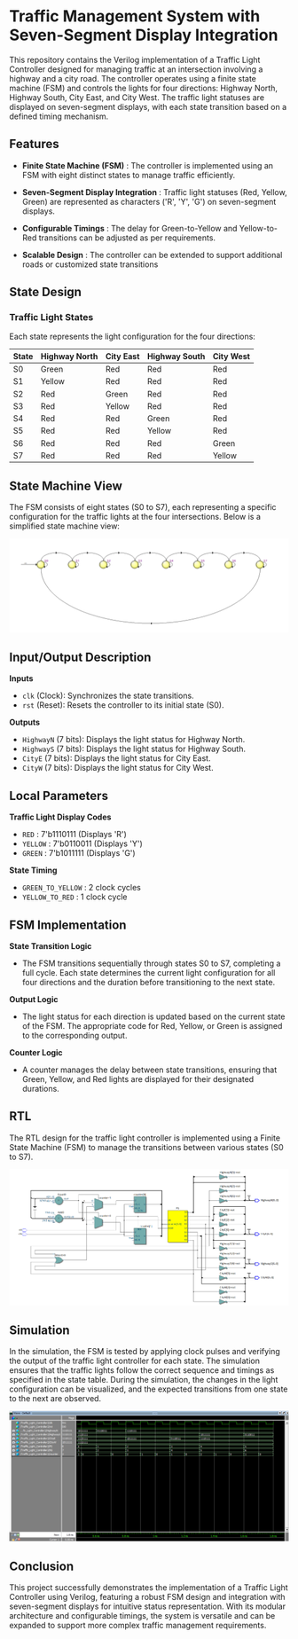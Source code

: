 
# **Traffic Management System with Seven-Segment Display Integration**

This repository contains the Verilog implementation of a Traffic Light Controller designed for managing traffic at an intersection involving a highway and a city road. The controller operates using a finite state machine (FSM) and controls the lights for four directions: Highway North, Highway South, City East, and City West. The traffic light statuses are displayed on seven-segment displays, with each state transition based on a defined timing mechanism.


## **Features**

- **Finite State Machine (FSM)** : The controller is implemented using an FSM with eight distinct states to manage traffic efficiently.

- **Seven-Segment Display Integration** : Traffic light statuses (Red, Yellow, Green) are represented as characters ('R', 'Y', 'G') on seven-segment displays.

- **Configurable Timings** : The delay for Green-to-Yellow and Yellow-to-Red transitions can be adjusted as per requirements.

- **Scalable Design** : The controller can be extended to support additional roads or customized state transitions
## **State Design**

### Traffic Light States

Each state represents the light configuration for the four directions:

| State | Highway North | City East | Highway South | City West |
|-------|----------------|-----------|---------------|-----------|
| S0    | Green          | Red       | Red           | Red       |
| S1    | Yellow         | Red       | Red           | Red       |
| S2    | Red            | Green     | Red           | Red       |
| S3    | Red            | Yellow    | Red           | Red       |
| S4    | Red            | Red       | Green         | Red       |
| S5    | Red            | Red       | Yellow        | Red       |
| S6    | Red            | Red       | Red           | Green     |
| S7    | Red            | Red       | Red           | Yellow    |


## **State Machine View**

The FSM consists of eight states (S0 to S7), each representing a specific configuration for the traffic lights at the four intersections. Below is a simplified state machine view:

![App Screenshot](https://github.com/itsharshschoice/Traffic-Management-System-with-Seven-Segment-Display-Integration/blob/main/Screenshots/FSM.png?raw=true)
## **Input/Output Description**

**Inputs**

- `clk` (Clock): Synchronizes the state transitions.
- `rst` (Reset): Resets the controller to its initial state (S0).

**Outputs**

- `HighwayN` (7 bits): Displays the light status for Highway North.
- `HighwayS` (7 bits): Displays the light status for Highway South.
- `CityE` (7 bits): Displays the light status for City East.
- `CityW` (7 bits): Displays the light status for City West.


## **Local Parameters**

**Traffic Light Display Codes**

- `RED` : 7'b1110111 (Displays 'R')
- `YELLOW` : 7'b0110011 (Displays 'Y')
- `GREEN` : 7'b1011111 (Displays 'G')

**State Timing**

- `GREEN_TO_YELLOW` : 2 clock cycles
- `YELLOW_TO_RED` : 1 clock cycle
## **FSM Implementation**

**State Transition Logic**

- The FSM transitions sequentially through states S0 to S7, completing a full cycle. Each state determines the current light configuration for all four directions and the duration before transitioning to the next state.

**Output Logic**

- The light status for each direction is updated based on the current state of the FSM. The appropriate code for Red, Yellow, or Green is assigned to the corresponding output.

**Counter Logic**

- A counter manages the delay between state transitions, ensuring that Green, Yellow, and Red lights are displayed for their designated durations.
## **RTL**

The RTL design for the traffic light controller is implemented using a Finite State Machine (FSM) to manage the transitions between various states (S0 to S7).

![App Screenshot](https://github.com/itsharshschoice/Traffic-Management-System-with-Seven-Segment-Display-Integration/blob/main/Screenshots/RTL.png?raw=true)

## **Simulation**

In the simulation, the FSM is tested by applying clock pulses and verifying the output of the traffic light controller for each state. The simulation ensures that the traffic lights follow the correct sequence and timings as specified in the state table. During the simulation, the changes in the light configuration can be visualized, and the expected transitions from one state to the next are observed.

![App Screenshot](https://github.com/itsharshschoice/Traffic-Management-System-with-Seven-Segment-Display-Integration/blob/main/Screenshots/Simulation.png?raw=true)

## **Conclusion**

This project successfully demonstrates the implementation of a Traffic Light Controller using Verilog, featuring a robust FSM design and integration with seven-segment displays for intuitive status representation. With its modular architecture and configurable timings, the system is versatile and can be expanded to support more complex traffic management requirements.